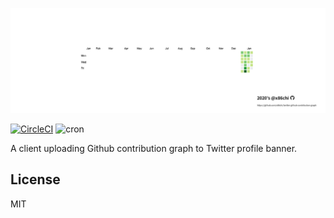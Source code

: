 ![](./result.png)

[![CircleCI](https://circleci.com/gh/x86chi/twitter-github-contribution-graph.svg?style=svg)](https://circleci.com/gh/x86chi/twitter-github-contribution-graph)
![cron](https://github.com/x86chi/twitter-github-contribution-graph/workflows/cron/badge.svg)

A client uploading Github contribution graph to Twitter profile banner.

## License

MIT
